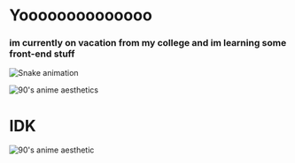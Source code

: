 # Yoooooooooooooo
### im currently on vacation from my college and im learning some front-end stuff

![Snake animation](https://github.com/joao-domingos/joao-domingos/blob/output/github-contribution-grid-snake.svg)

![90's anime aesthetics](https://64.media.tumblr.com/db34822ac87860e09b9c27e8b8494cf4/678b8c1aaccb9619-16/s1280x1920/8dbc52b2166a54502c99dd00abb1f3e266354c2e.jpg)


<div>
  <main>
    <h1>IDK</h1>
    <image src="https://64.media.tumblr.com/db34822ac87860e09b9c27e8b8494cf4/678b8c1aaccb9619-16/s1280x1920/8dbc52b2166a54502c99dd00abb1f3e266354c2e.jpg" alt="90's anime aesthetic">
  </main>
</div>
